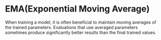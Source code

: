 # EMA(Exponential Moving Average)
When training a model, it is often beneficial to maintain moving averages of the trained parameters. Evaluations that use averaged parameters sometimes produce significantly better results than the final trained values.
